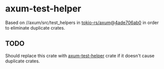 # axum-test-helper

Based on //axum/src/test_helpers in [tokio-rs/axum]@[4ade706ab0] in order to
eliminate duplicate crates.

## TODO

Should replace this crate with [axum-test-helper] crate if it doesn't cause
duplicate crates.

[tokio-rs/axum]: https://github.com/tokio-rs/axum
[4ade706ab0]: https://github.com/tokio-rs/axum/tree/4ade706ab01f1172710810ea64f803668b31fa78
[axum-test-helper]: https://crates.io/crates/axum-test-helper
